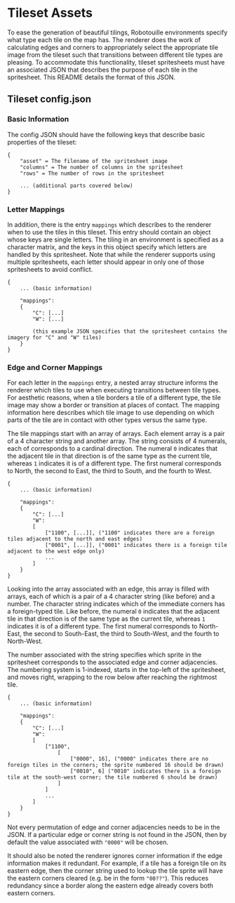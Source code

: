 # Tileset Assets

To ease the generation of beautiful tilings, Robotouille environments specify what type each tile on the map has. The renderer
does the work of calculating edges and corners to appropriately select the appropriate tile image from the tileset such that
transitions between different tile types are pleasing. To accommodate this functionality, tileset spritesheets must have an
associated JSON that describes the purpose of each tile in the spritesheet. This README details the format of this JSON.

## Tileset config.json

### Basic Information

The config JSON should have the following keys that describe basic properties of the tileset:

```
{
    "asset" = The filename of the spritesheet image
    "columns" = The number of columns in the spritesheet
    "rows" = The number of rows in the spritesheet

    ... (additional parts covered below)
}

```

### Letter Mappings

In addition, there is the entry `mappings` which describes to the renderer when to use the tiles in this tileset. This entry should contain an object whose keys are single letters. The tiling in an environment is specified as a character matrix, and the keys in this object specify which letters are handled by this spritesheet. Note that while the renderer supports using multiple spritesheets, each letter should appear in only one of those spritesheets to avoid conflict.

```
{
    ... (basic information)

    "mappings":
    {
        "C": [...]
        "W": [...]

        (this example JSON specifies that the spritesheet contains the imagery for "C" and "W" tiles)
    }
}
```

### Edge and Corner Mappings

For each letter in the `mappings` entry, a nested array structure informs the renderer which tiles to use when executing transitions between tile types. For aesthetic reasons, when a tile borders a tile of a different type, the tile image may show a border or transition at places of contact. The mapping information here describes which tile image to use depending on which parts of the tile are in contact with other types versus the same type.

The tile mappings start with an array of arrays. Each element array is a pair of a 4 character string and another array. The string consists of 4 numerals, each of corresponds to a cardinal direction. The numeral `0` indicates that the adjacent tile in that direction is of the same type as the current tile, whereas `1` indicates it is of a different type. The first numeral corresponds to North, the second to East, the third to South, and the fourth to West.

```
{
    ... (basic information)

    "mappings":
    {
        "C": [...]
        "W":
        [
            ["1100", [...]], ("1100" indicates there are a foreign tiles adjacent to the north and east edges)
            ["0001", [...]], ("0001" indicates there is a foreign tile adjacent to the west edge only)
            ...
        ]
    }
}
```

Looking into the array associated with an edge, this array is filled with arrays, each of which is a pair of a 4 character string (like before) and a number. The character string indicates which of the immediate corners has a foreign-typed tile. Like before, the numeral `0` indicates that the adjacent tile in that direction is of the same type as the current tile, whereas `1` indicates it is of a different type. The first numeral corresponds to North-East, the second to South-East, the third to South-West, and the fourth to North-West.

The number associated with the string specifies which sprite in the spritesheet corresponds to the associated edge and corner adjacencies. The numbering system is 1-indexed, starts in the top-left of the spritesheet, and moves right, wrapping to the row below after reaching the rightmost tile.

```
{
    ... (basic information)

    "mappings":
    {
        "C": [...]
        "W":
        [
            ["1100",
                [
                    ["0000", 16], ("0000" indicates there are no foreign tiles in the corners; the sprite numbered 16 should be drawn)
                    ["0010", 6] ("0010" indicates there is a foreign tile at the south-west corner; the tile numbered 6 should be drawn)
                ]
            ]
            ...
        ]
    }
}
```

Not every permutation of edge and corner adjacencies needs to be in the JSON. If a particular edge or corner string is not found in the JSON, then by default the value associated with `"0000"` will be chosen.

It should also be noted the renderer ignores corner information if the edge information makes it redundant. For example, if a tile has a foreign tile on its eastern edge, then the corner string used to lookup the tile sprite will have the eastern corners cleared (e.g. be in the form `"00??"`). This reduces redundancy since a border along the eastern edge already covers both eastern corners.

